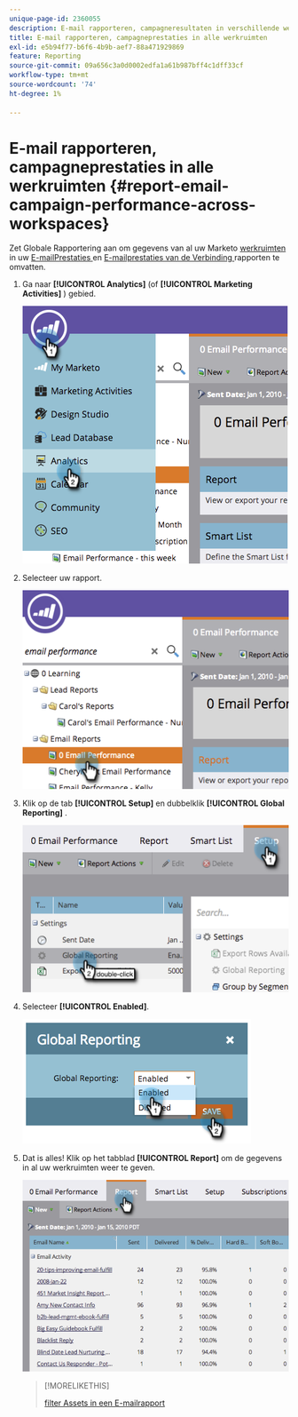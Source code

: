 ```yaml
---
unique-page-id: 2360055
description: E-mail rapporteren, campagneresultaten in verschillende werkruimten - Marketo Docs - Productdocumentatie
title: E-mail rapporteren, campagneprestaties in alle werkruimten
exl-id: e5b94f77-b6f6-4b9b-aef7-88a471929869
feature: Reporting
source-git-commit: 09a656c3a0d0002edfa1a61b987bff4c1dff33cf
workflow-type: tm+mt
source-wordcount: '74'
ht-degree: 1%

---
```


# E-mail rapporteren, campagneprestaties in alle werkruimten {#report-email-campaign-performance-across-workspaces}

Zet Globale Rapportering aan om gegevens van al uw Marketo [ werkruimten ](/help/marketo/product-docs/administration/workspaces-and-person-partitions/create-a-new-workspace.md) in uw [ E-mailPrestaties ](/help/marketo/product-docs/email-marketing/email-programs/email-program-data/email-performance-report.md) en [ E-mailprestaties van de Verbinding ](/help/marketo/product-docs/email-marketing/email-programs/email-program-data/email-link-performance-report.md) rapporten te omvatten.

1. Ga naar **[!UICONTROL Analytics]** (of **[!UICONTROL Marketing Activities]** ) gebied.

   ![](assets/image2014-9-16-16-3a4-3a46.png)

1. Selecteer uw rapport.

   ![](assets/image2014-9-16-16-3a4-3a51.png)

1. Klik op de tab **[!UICONTROL Setup]** en dubbelklik **[!UICONTROL Global Reporting]** .

   ![](assets/image2014-9-16-16-3a4-3a58.png)

1. Selecteer **[!UICONTROL Enabled]**.

   ![](assets/image2014-9-16-16-3a5-3a4.png)

1. Dat is alles! Klik op het tabblad **[!UICONTROL Report]** om de gegevens in al uw werkruimten weer te geven.

   ![](assets/image2014-9-16-16-3a5-3a8.png)

   >[!MORELIKETHIS]
   >
   >[ filter Assets in een E-mailrapport ](/help/marketo/product-docs/reporting/basic-reporting/report-activity/filter-assets-in-an-email-report.md)

